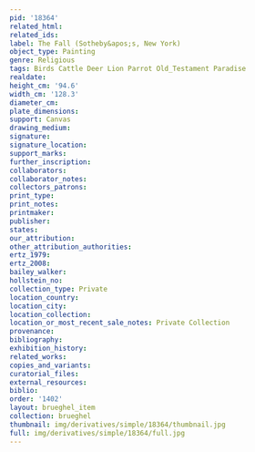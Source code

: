 ```yaml
---
pid: '18364'
related_html: 
related_ids: 
label: The Fall (Sotheby&apos;s, New York)
object_type: Painting
genre: Religious
tags: Birds Cattle Deer Lion Parrot Old_Testament Paradise
realdate: 
height_cm: '94.6'
width_cm: '128.3'
diameter_cm: 
plate_dimensions: 
support: Canvas
drawing_medium: 
signature: 
signature_location: 
support_marks: 
further_inscription: 
collaborators: 
collaborator_notes: 
collectors_patrons: 
print_type: 
print_notes: 
printmaker: 
publisher: 
states: 
our_attribution: 
other_attribution_authorities: 
ertz_1979: 
ertz_2008: 
bailey_walker: 
hollstein_no: 
collection_type: Private
location_country: 
location_city: 
location_collection: 
location_or_most_recent_sale_notes: Private Collection
provenance: 
bibliography: 
exhibition_history: 
related_works: 
copies_and_variants: 
curatorial_files: 
external_resources: 
biblio: 
order: '1402'
layout: brueghel_item
collection: brueghel
thumbnail: img/derivatives/simple/18364/thumbnail.jpg
full: img/derivatives/simple/18364/full.jpg
---
```

